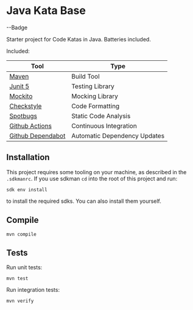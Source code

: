 # Java Kata Base

--Badge

Starter project for Code Katas in Java. Batteries included.

Included:

| Tool                                                  | Type                         |
|-------------------------------------------------------|------------------------------|
| [Maven](https://maven.apache.org)                     | Build Tool                   |
| [Junit 5](https://junit.org/junit5/)                  | Testing Library              |
| [Mockito](https://site.mockito.org)                   | Mocking Library              |
| [Checkstyle](https://checkstyle.sourceforge.io)       | Code Formatting              |
| [Spotbugs](https://spotbugs.github.io)                | Static Code Analysis         |
| [Github Actions](https://github.com/features/actions) | Continuous Integration       |
| [Github Dependabot](https://github.com/dependabot)    | Automatic Dependency Updates |

## Installation

This project requires some tooling on your machine, as described in the `.sdkmanrc`. If you use
sdkman `cd` into the root of this project and run:

```shell
sdk env install
```

to install the required sdks. You can also install them yourself.

## Compile

```shell
mvn compile
```

## Tests

Run unit tests:

```shell
mvn test
```

Run integration tests:

```shell
mvn verify
```
